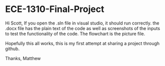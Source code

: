 # ECE-1310-Final-Project

Hi Scott,
If you open the .sln file in visual studio, it should run correctly. the .docx file has the plain text of the code as well as screenshots
of the inputs to test the functionality of the code. The flowchart is the picture file.

Hopefully this all works, this is my first attempt at sharing a project through github.

Thanks,
Matthew
